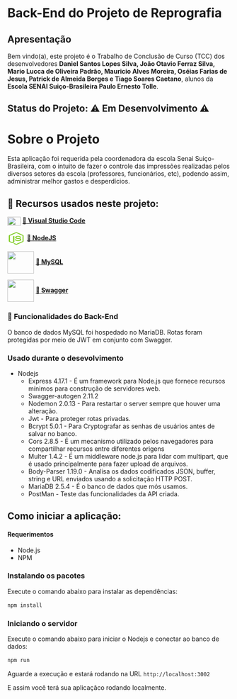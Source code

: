 # Back-End do Projeto de Reprografia

## Apresentação
Bem vindo(a), este projeto é o Trabalho de Conclusão de Curso (TCC) dos desenvolvedores **Daniel Santos Lopes Silva, João Otavio Ferraz Silva, Mario Lucca de Oliveira Padrão, Mauricio Alves Moreira, Oséias Farias de Jesus, Patrick de Almeida Borges e Tiago Soares Caetano**, alunos da **Escola SENAI Suiço-Brasileira Paulo Ernesto Tolle**.

## Status do Projeto: ⚠️ Em Desenvolvimento ⚠️

# Sobre o Projeto
Esta aplicação foi requerida pela coordenadora da escola Senai Suiço-Brasileira, com o intuito de fazer o controle das impressões realizadas pelos diversos setores da escola (professores, funcionários, etc), podendo assim, administrar melhor gastos e desperdícios.

## 📌 Recursos usados neste projeto:

<img align="center"  height="20" width="30" src="https://cdn.freebiesupply.com/logos/large/2x/visual-studio-code-logo-png-transparent.png" style="max-width:100%;"></img> 
          **<a href="https://code.visualstudio.com/Download">:small_blue_diamond: Visual Studio Code</a>**

<img align="center"  height="30" width="40" src="https://raw.githubusercontent.com/devicons/devicon/master/icons/nodejs/nodejs-original.svg" style="max-width:100%;"></img> 
         **<a href="https://nodejs.org/en/">:small_blue_diamond: NodeJS</a>**

<img align="center"  height="50" width="60" src="https://pngimg.com/uploads/mysql/mysql_PNG29.png" style="max-width:100%;"></img> 
         **<a href="https://www.mysql.com">:small_blue_diamond: MySQL</a>**

<img align="center"  height="50" width="60" src="https://upload.wikimedia.org/wikipedia/commons/a/ab/Swagger-logo.png" style="max-width:100%;"></img> 
         **<a href="https://swagger.io">:small_blue_diamond: Swagger</a>**

### 📃 Funcionalidades do Back-End
O banco de dados MySQL foi hospedado no MariaDB.
Rotas foram protegidas por meio de JWT em conjunto com Swagger.

### Usado durante o desevolvimento
- Nodejs
  * Express 4.17.1 - É um framework para Node.js que fornece recursos mínimos para construção de servidores web.
  * Swagger-autogen 2.11.2
  * Nodemon 2.0.13 - Para restartar o server sempre que houver uma alteração. 
  * Jwt - Para proteger rotas privadas.
  * Bcrypt 5.0.1 - Para Cryptografar as senhas de usuários antes de salvar no banco.
  * Cors 2.8.5 - É um mecanismo utilizado pelos navegadores para compartilhar recursos entre diferentes origens
  * Multer 1.4.2 - É um middleware node.js para lidar com multipart, que é usado principalmente para fazer upload de arquivos.
  * Body-Parser 1.19.0 - Analisa os dados codificados JSON, buffer, string e URL enviados usando a solicitação HTTP POST.
  * MariaDB 2.5.4 - É o banco de dados que mós usamos. 
  * PostMan - Teste das funcionalidades da API criada. 

## Como iniciar a aplicação:

#### Requerimentos

- Node.js
- NPM

### Instalando os pacotes

Execute o comando abaixo para instalar as dependências:
``` bash
npm install
```

### Iniciando o servidor

Execute o comando abaixo para iniciar o Nodejs e conectar ao banco de dados:
``` bash
npm run
```

Aguarde a execução e estará rodando na URL  `http://localhost:3002`
<br>

E assim você terá sua aplicaçãco rodando localmente.



